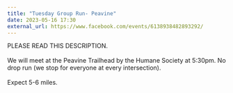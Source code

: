 ```yaml
---
title: "Tuesday Group Run- Peavine"
date: 2023-05-16 17:30
external_url: https://www.facebook.com/events/6138938482893292/
---
```

PLEASE READ THIS DESCRIPTION. <br>
  <br>
  We will meet at the Peavine Trailhead by the Humane Society at 5&#58;30pm. No drop run (we stop for everyone at every intersection). <br>
  <br>
  Expect 5-6 miles.<br>
  <br>
  <br>
  <br>
  <br>
  <br>
  
